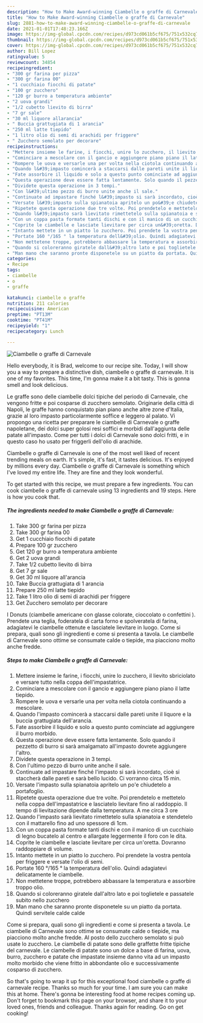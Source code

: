 ```yaml
---
description: "How to Make Award-winning Ciambelle o graffe di Carnevale"
title: "How to Make Award-winning Ciambelle o graffe di Carnevale"
slug: 2881-how-to-make-award-winning-ciambelle-o-graffe-di-carnevale
date: 2021-01-01T17:48:23.166Z
image: https://img-global.cpcdn.com/recipes/d973cd061b5cf675/751x532cq70/ciambelle-o-graffe-di-carnevale-recipe-main-photo.jpg
thumbnail: https://img-global.cpcdn.com/recipes/d973cd061b5cf675/751x532cq70/ciambelle-o-graffe-di-carnevale-recipe-main-photo.jpg
cover: https://img-global.cpcdn.com/recipes/d973cd061b5cf675/751x532cq70/ciambelle-o-graffe-di-carnevale-recipe-main-photo.jpg
author: Bill Lopez
ratingvalue: 5
reviewcount: 34854
recipeingredient:
- "300 gr farina per pizza"
- "300 gr farina 00"
- "1 cucchiaio fiocchi di patate"
- "100 gr zucchero"
- "120 gr burro a temperatura ambiente"
- "2 uova grandi"
- "1/2 cubetto lievito di birra"
- "7 gr sale"
- "30 ml liquore allarancia"
- " Buccia grattugiata di 1 arancia"
- "250 ml latte tiepido"
- "1 litro olio di semi di arachidi per friggere"
- " Zucchero semolato per decorare"
recipeinstructions:
- "Mettere insieme le farine, i fiocchi, unire lo zucchero, il lievito sbriciolato e versare tutto nella coppa dell&#39;impastatrice."
- "Cominciare a mescolare con il gancio e aggiungere piano piano il latte tiepido."
- "Rompere le uova e versarle una per volta nella ciotola continuando a mescolare."
- "Quando l&#39;impasto comincerà a staccarsi dalle pareti unite il liquore e la buccia grattugiata dell&#39;arancia."
- "Fate assorbire il liquido e solo a questo punto cominciate ad aggiungere il burro morbido."
- "Questa operazione deve essere fatta lentamente. Solo quando il pezzetto di burro si sarà amalgamato all&#39;impasto dovrete aggiungere l&#39;altro."
- "Dividete questa operazione in 3 tempi."
- "Con l&#39;ultimo pezzo di burro unite anche il sale."
- "Continuate ad impastare finché l&#39;impasto si sarà incordato, cioè si staccherà dalle pareti e sarà bello lucido. Ci vorranno circa 15 min."
- "Versate l&#39;impasto sulla spianatoia apritelo un po&#39;e chiudetelo a portafoglio."
- "Ripetete questa operazione due tre volte. Poi prendetelo e mettetelo nella coppa dell&#39;impastatrice e lasciatelo lievitare fino al raddoppio. Il tempo di lievitazione dipende dalla temperatura. A me circa 3 ore"
- "Quando l&#39;impasto sarà lievitato rimettetelo sulla spianatoia e stendetelo con il mattarello fino ad uno spessore di 1cm."
- "Con un coppa pasta formate tanti dischi e con il manico di un cucchiaio di legno bucatelo al centro e allargate leggermente il foro con le dita."
- "Coprite le ciambelle e lasciate lievitare per circa un&#39;oretta. Dovranno raddoppiare di volume."
- "Intanto mettete in un piatto lo zucchero. Poi prendete la vostra pentola per friggere e versate l&#39;olio di semi."
- "Portate 160 °/165 ° la temperatura dell&#39;olio. Quindi adagiatevi delicatamente le ciambelle."
- "Non mettetene troppe, potrebbero abbassare la temperatura e assorbire troppo olio."
- "Quando si coloreranno giratele dall&#39;altro lato e poi toglietele e passatele subito nello zucchero"
- "Man mano che saranno pronte disponetele su un piatto da portata. Quindi servitele calde calde"
categories:
- Recipe
tags:
- ciambelle
- o
- graffe

katakunci: ciambelle o graffe 
nutrition: 211 calories
recipecuisine: American
preptime: "PT13M"
cooktime: "PT41M"
recipeyield: "1"
recipecategory: Lunch

---
```



![Ciambelle o graffe di Carnevale](https://img-global.cpcdn.com/recipes/d973cd061b5cf675/751x532cq70/ciambelle-o-graffe-di-carnevale-recipe-main-photo.jpg)

Hello everybody, it is Brad, welcome to our recipe site. Today, I will show you a way to prepare a distinctive dish, ciambelle o graffe di carnevale. It is one of my favorites. This time, I'm gonna make it a bit tasty. This is gonna smell and look delicious.

Le graffe sono delle ciambelle dolci tipiche del periodo di Carnevale, che vengono fritte e poi cosparse di zucchero semolato. Originarie della città di Napoli, le graffe hanno conquistato pian piano anche altre zone d&#39;Italia, grazie al loro impasto particolarmente soffice e leggero al palato. Vi propongo una ricetta per preparare le ciambelle di Carnevale o graffe napoletane, dei dolci super golosi resi soffici e morbidi dall&#39;aggiunta delle patate all&#39;impasto. Come per tutti i dolci di Carnevale sono dolci fritti, e in questo caso ho usato per friggerli dell&#39;olio di arachide.

Ciambelle o graffe di Carnevale is one of the most well liked of recent trending meals on earth. It's simple, it's fast, it tastes delicious. It's enjoyed by millions every day. Ciambelle o graffe di Carnevale is something which I've loved my entire life. They are fine and they look wonderful.


To get started with this recipe, we must prepare a few ingredients. You can cook ciambelle o graffe di carnevale using 13 ingredients and 19 steps. Here is how you cook that.

<!--inarticleads1-->

##### The ingredients needed to make Ciambelle o graffe di Carnevale:

1. Take 300 gr farina per pizza
1. Take 300 gr farina 00
1. Get 1 cucchiaio fiocchi di patate
1. Prepare 100 gr zucchero
1. Get 120 gr burro a temperatura ambiente
1. Get 2 uova grandi
1. Take 1/2 cubetto lievito di birra
1. Get 7 gr sale
1. Get 30 ml liquore all&#39;arancia
1. Take  Buccia grattugiata di 1 arancia
1. Prepare 250 ml latte tiepido
1. Take 1 litro olio di semi di arachidi per friggere
1. Get  Zucchero semolato per decorare


I Donuts (ciambelle americane con glasse colorate, cioccolato o confettini ). Prendete una teglia, foderatela di carta forno e spolveratela di farina, adagiatevi le ciambelle ottenute e lasciatele lievitare in luogo. Come si prepara, quali sono gli ingredienti e come si presenta a tavola. Le ciambelle di Carnevale sono ottime se consumate calde o tiepide, ma piacciono molto anche fredde. 

<!--inarticleads2-->

##### Steps to make Ciambelle o graffe di Carnevale:

1. Mettere insieme le farine, i fiocchi, unire lo zucchero, il lievito sbriciolato e versare tutto nella coppa dell&#39;impastatrice.
1. Cominciare a mescolare con il gancio e aggiungere piano piano il latte tiepido.
1. Rompere le uova e versarle una per volta nella ciotola continuando a mescolare.
1. Quando l&#39;impasto comincerà a staccarsi dalle pareti unite il liquore e la buccia grattugiata dell&#39;arancia.
1. Fate assorbire il liquido e solo a questo punto cominciate ad aggiungere il burro morbido.
1. Questa operazione deve essere fatta lentamente. Solo quando il pezzetto di burro si sarà amalgamato all&#39;impasto dovrete aggiungere l&#39;altro.
1. Dividete questa operazione in 3 tempi.
1. Con l&#39;ultimo pezzo di burro unite anche il sale.
1. Continuate ad impastare finché l&#39;impasto si sarà incordato, cioè si staccherà dalle pareti e sarà bello lucido. Ci vorranno circa 15 min.
1. Versate l&#39;impasto sulla spianatoia apritelo un po&#39;e chiudetelo a portafoglio.
1. Ripetete questa operazione due tre volte. Poi prendetelo e mettetelo nella coppa dell&#39;impastatrice e lasciatelo lievitare fino al raddoppio. Il tempo di lievitazione dipende dalla temperatura. A me circa 3 ore
1. Quando l&#39;impasto sarà lievitato rimettetelo sulla spianatoia e stendetelo con il mattarello fino ad uno spessore di 1cm.
1. Con un coppa pasta formate tanti dischi e con il manico di un cucchiaio di legno bucatelo al centro e allargate leggermente il foro con le dita.
1. Coprite le ciambelle e lasciate lievitare per circa un&#39;oretta. Dovranno raddoppiare di volume.
1. Intanto mettete in un piatto lo zucchero. Poi prendete la vostra pentola per friggere e versate l&#39;olio di semi.
1. Portate 160 °/165 ° la temperatura dell&#39;olio. Quindi adagiatevi delicatamente le ciambelle.
1. Non mettetene troppe, potrebbero abbassare la temperatura e assorbire troppo olio.
1. Quando si coloreranno giratele dall&#39;altro lato e poi toglietele e passatele subito nello zucchero
1. Man mano che saranno pronte disponetele su un piatto da portata. Quindi servitele calde calde


Come si prepara, quali sono gli ingredienti e come si presenta a tavola. Le ciambelle di Carnevale sono ottime se consumate calde o tiepide, ma piacciono molto anche fredde. Al posto dello zucchero semolato si può usate lo zucchero. Le ciambelle di patate sono delle graffette fritte tipiche del carnevale. Le ciambelle di patate sono un dolce a base di farina, uova, burro, zucchero e patate che impastate insieme danno vita ad un impasto molto morbido che viene fritto in abbondante olio e successivamente cosparso di zucchero. 

So that's going to wrap it up for this exceptional food ciambelle o graffe di carnevale recipe. Thanks so much for your time. I am sure you can make this at home. There's gonna be interesting food at home recipes coming up. Don't forget to bookmark this page on your browser, and share it to your loved ones, friends and colleague. Thanks again for reading. Go on get cooking!
